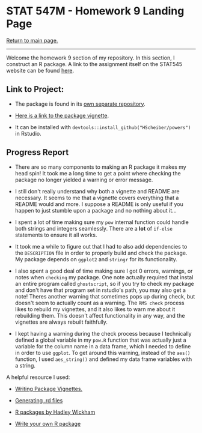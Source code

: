 STAT 547M - Homework 9 Landing Page
================

[Return to main page.](https://github.com/HScheiber/STAT545-hw-Scheiber-Hayden/blob/master/README.md "Main page")

------------------------------------------------------------------------

Welcome the homework 9 section of my repository. In this section, I construct an R package. A link to the assignment itself on the STAT545 website can be found [here](http://stat545.com/hw09_package.html).

Link to Project:
-----

- The package is found in its [own separate repository](https://github.com/HScheiber/powers).

- [Here is a link to the package vignette](https://github.com/HScheiber/powers/blob/master/inst/doc/powers_vignette.pdf).

- It can be installed with `devtools::install_github("HScheiber/powers")` in Rstudio.

Progress Report
---------------

- There are so many components to making an R package it makes my head spin! It took me a long time to get a point where checking the package no longer yielded a warning or error message.

- I still don't really understand why both a vignette and README are necessary. It seems to me that a vignette covers everything that a README would and more. I suppose a README is only useful if you happen to just stumble upon a package and no nothing about it...

- I spent a lot of time making sure my `pow` internal function could handle both strings and integers seamlessly. There are a __lot__ of `if-else` statements to ensure it all works.

- It took me a while to figure out that I had to also add dependencies to the `DESCRIPTION` file in order to properly build and check the package. My package depends on `ggplot2` and `stringr` for its functionality.

- I also spent a good deal of time making sure I got 0 errors, warnings, or notes when `checking` my package. One note actually required that instal an entire program called `ghostscript`, so if you try to check my package and don't have that program set in rstudio's path, you may also get a note! Theres another warning that sometimes pops up during check, but doesn't seem to actually count as a warning. The `RMS check` process likes to rebuild my vignettes, and it also likes to warn me about it rebuilding them. This doesn't affect functionality in any way, and the vignettes are always rebuilt faithfully.

- I kept having a warning during the check process because I technically defined a global variable in my `pow.R` function that was actually just a variable for the column name in a data frame, which I needed to define in order to use `ggplot`. To get around this warning, instead of the `aes()` function, I used `aes_string()` and defined my data frame variables with a string.

A helpful resource I used:

- [Writing Package Vignettes.](http://www.stats.uwo.ca/faculty/murdoch/ism2013/5Vignettes.pdf)

- [Generating .rd files](https://cran.r-project.org/web/packages/roxygen2/vignettes/rd.html)

- [R packages by Hadley Wickham](http://r-pkgs.had.co.nz/)

- [Write your own R package](http://stat545.com/packages00_index.html)